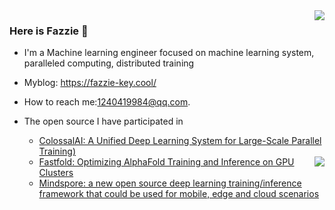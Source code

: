 



<img align="right" src="https://github-readme-stats.vercel.app/api?username=Fazziekey&show_icons=true&theme=tokyonight" />



### Here is Fazzie 👋

- I'm a Machine learning engineer focused on machine learning system, paralleled computing, distributed training
- Myblog: https://fazzie-key.cool/
- How to reach me:1240419984@qq.com.
- The open source I have participated in
  - [ColossalAI: A Unified Deep Learning System for Large-Scale Parallel Training)](https://github.com/hpcaitech/ColossalAI)

  <img align="right" src="https://github-readme-stats.vercel.app/api/top-langs/?username=Fazziekey&&exclude_repo=Fazziekey.github.io&theme=tokyonight" />
  
  - [Fastfold: Optimizing AlphaFold Training and Inference on GPU Clusters](https://github.com/hpcaitech/FastFold)
  - [Mindspore:  a new open source deep learning training/inference framework that could be used for mobile, edge and cloud scenarios](https://github.com/mindspore-ai/mindspore)





